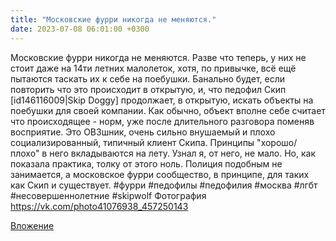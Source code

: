 ```yaml
---
title: "Московские фурри никогда не меняются."
date: 2023-07-08 06:01:00 +0300
---
```


Московские фурри никогда не меняются.
Разве что теперь, у них не стоит даже на 14ти летних малолеток, хотя, по привычке, всё ещё пытаются таскать их к себе на поебушки.
Банально будет, если повторить что это происходит в открытую, и, что педофил Скип [id146116009|Skip Doggy] продолжает, в открытую, искать объекты на поебушки для своей компании.
Как обычно, объект вполне себе считает что происходящее - норм, уже после длительного разговора поменяв восприятие. Это ОВЗшник, очень сильно внушаемый и плохо социализированный, типичный клиент Скипа. Принципы "хорошо/плохо" в него вкладываются на лету.
Узнал я, от него, не мало. Но, как показала практика, толку от этого ноль. Полиция подобным не занимается, а московское фурри сообщество, в принципе, для таких как Скип и существует.
#фурри #педофилы #педофилия #москва #лгбт #несовершеннолетние #skipwolf
Фотография
https://vk.com/photo41076938_457250143

[Вложение](https://vk.com/photo41076938_457250143)
